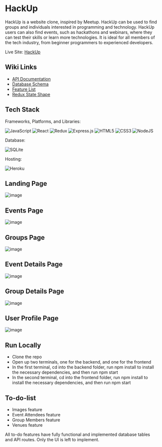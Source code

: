 # HackUp

HackUp is a website clone, inspired by Meetup. HackUp can be used to find groups and individuals interested in programming and technology. HackUp users can also find events, such as hackathons and webinars, where they can test their skills or learn more technologies. It is ideal for all members of the tech industry, from beginner programmers to experienced developers.

Live Site: [HackUp](https://api-meetup-clone.herokuapp.com/)

## Wiki Links
- [API Documentation](https://github.com/AZensky/meetup-clone/wiki/API-Documentation)
- [Database Schema](https://github.com/AZensky/meetup-clone/wiki/Database-Schema)
- [Feature List](https://github.com/AZensky/meetup-clone/wiki/Feature-List)
- [Redux State Shape](https://github.com/AZensky/meetup-clone/wiki/Redux-State-Shape)

## Tech Stack

Frameworks, Platforms, and Libraries:

![JavaScript](https://img.shields.io/badge/javascript-%23323330.svg?style=for-the-badge&logo=javascript&logoColor=%23F7DF1E) ![React](https://img.shields.io/badge/react-%2320232a.svg?style=for-the-badge&logo=react&logoColor=%2361DAFB) ![Redux](https://img.shields.io/badge/redux-%23593d88.svg?style=for-the-badge&logo=redux&logoColor=white) ![Express.js](https://img.shields.io/badge/express.js-%23404d59.svg?style=for-the-badge&logo=express&logoColor=%2361DAFB) ![HTML5](https://img.shields.io/badge/html5-%23E34F26.svg?style=for-the-badge&logo=html5&logoColor=white) ![CSS3](https://img.shields.io/badge/css3-%231572B6.svg?style=for-the-badge&logo=css3&logoColor=white) ![NodeJS](https://img.shields.io/badge/node.js-6DA55F?style=for-the-badge&logo=node.js&logoColor=white)

Database: 

![SQLite](https://img.shields.io/badge/sqlite-%2307405e.svg?style=for-the-badge&logo=sqlite&logoColor=white)

Hosting:

![Heroku](https://img.shields.io/badge/heroku-%23430098.svg?style=for-the-badge&logo=heroku&logoColor=white)

## Landing Page

![image](https://user-images.githubusercontent.com/95510710/181406991-7a1af07d-2631-4f29-9faa-a0d6682aac6b.png)

## Events Page

![image](https://user-images.githubusercontent.com/95510710/181407609-ff84eccb-3023-415f-be36-b1e058dc8150.png)

## Groups Page

![image](https://user-images.githubusercontent.com/95510710/181407667-98a9bc50-5631-49f3-a7d1-cf198d7881ed.png)

## Event Details Page

![image](https://user-images.githubusercontent.com/95510710/181407786-a514f6ab-8109-4e0b-ada5-c525e4600d3e.png)

## Group Details Page

![image](https://user-images.githubusercontent.com/95510710/181407890-afc09d79-46f4-480c-be8c-6671b76ee827.png)

## User Profile Page

![image](https://user-images.githubusercontent.com/95510710/181407984-5537f7a8-180b-4c35-bf64-12887ba3f6be.png)

## Run Locally

- Clone the repo
- Open up two terminals, one for the backend, and one for the frontend
- In the first terminal, cd into the backend folder, run npm install to install the necessary dependencies, and then run npm start
- In the second terminal, cd into the frontend folder, run npm install to install the necessary dependencies, and then run npm start

## To-do-list

- Images feature
- Event Attendees feature
- Group Members feature
- Venues feature

All to-do features have fully functional and implemented database tables and API routes. Only the UI is left to implement.

